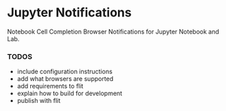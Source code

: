 # Jupyter Notifications
Notebook Cell Completion Browser Notifications for Jupyter Notebook and Lab. 


### TODOS

* include configuration instructions
* add what browsers are supported
* add requirements to flit
* explain how to build for development
* publish with flit
